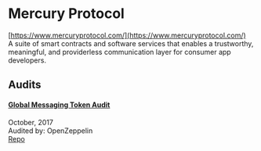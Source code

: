 # Mercury Protocol

[https://www.mercuryprotocol.com/](https://www.mercuryprotocol.com/)<br>
A suite of smart contracts and software services that enables a trustworthy, meaningful, and providerless communication layer for consumer app developers.


## Audits


#### [Global Messaging Token Audit](https://blog.openzeppelin.com/global-messaging-token-audit-865e6a821cd8/)

October, 2017<br>
Audited by: OpenZeppelin<br>
[Repo](https://github.com/MercuryProtocol/global-messaging-token-contracts/tree/d0765cbd0732453832455dae0e2cf892da1ab572/contracts)